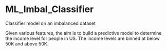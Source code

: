 # ML_Imbal_Classifier
Classifier model on an imbalanced dataset

Given various features, the aim is to build a predictive model to determine the income level for people in US. 
The income levels are binned at below 50K and above 50K.
